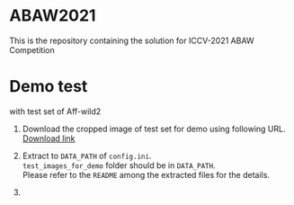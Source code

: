 # ABAW2021
This is the repository containing the solution for ICCV-2021 ABAW Competition


# Demo test
with test set of Aff-wild2

1. Download the cropped image of test set for demo using following URL.  
[Download link](https://drive.google.com/file/d/1Uu9DlWQRFoRBHVfY3IhKrt5zmbBU11CK/view?usp=sharing)

2. Extract to `DATA_PATH` of `config.ini`.  
`test_images_for_demo` folder should be in `DATA_PATH`.  
Please refer to the `README` among the extracted files for the details.

3. 
